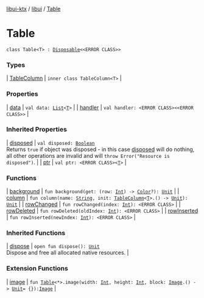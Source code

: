 [libui-ktx](../../index.md) / [libui](../index.md) / [Table](./index.md)

# Table

`class Table<T> : `[`Disposable`](../-disposable/index.md)`<<ERROR CLASS>>`

### Types

| [TableColumn](-table-column/index.md) | `inner class TableColumn<T>` |

### Properties

| [data](data.md) | `val data: `[`List`](https://kotlinlang.org/api/latest/jvm/stdlib/kotlin.collections/-list/index.html)`<`[`T`](-table-column/index.md#T)`>` |
| [handler](handler.md) | `val handler: <ERROR CLASS><<ERROR CLASS>>` |

### Inherited Properties

| [disposed](../-disposable/disposed.md) | `val disposed: `[`Boolean`](https://kotlinlang.org/api/latest/jvm/stdlib/kotlin/-boolean/index.html)<br>Returns `true` if object was disposed - in this case [disposed](../-disposable/disposed.md) will do nothing, all other operations are invalid and will `throw Error("Resource is disposed")`. |
| [ptr](../-disposable/ptr.md) | `val ptr: <ERROR CLASS><`[`T`](../-disposable/index.md#T)`>` |

### Functions

| [background](background.md) | `fun background(get: (row: `[`Int`](https://kotlinlang.org/api/latest/jvm/stdlib/kotlin/-int/index.html)`) -> `[`Color`](../-color/index.md)`?): `[`Unit`](https://kotlinlang.org/api/latest/jvm/stdlib/kotlin/-unit/index.html) |
| [column](column.md) | `fun column(name: `[`String`](https://kotlinlang.org/api/latest/jvm/stdlib/kotlin/-string/index.html)`, init: `[`TableColumn`](-table-column/index.md)`<`[`T`](-table-column/index.md#T)`>.() -> `[`Unit`](https://kotlinlang.org/api/latest/jvm/stdlib/kotlin/-unit/index.html)`): `[`Unit`](https://kotlinlang.org/api/latest/jvm/stdlib/kotlin/-unit/index.html) |
| [rowChanged](row-changed.md) | `fun rowChanged(index: `[`Int`](https://kotlinlang.org/api/latest/jvm/stdlib/kotlin/-int/index.html)`): <ERROR CLASS>` |
| [rowDeleted](row-deleted.md) | `fun rowDeleted(oldIndex: `[`Int`](https://kotlinlang.org/api/latest/jvm/stdlib/kotlin/-int/index.html)`): <ERROR CLASS>` |
| [rowInserted](row-inserted.md) | `fun rowInserted(newIndex: `[`Int`](https://kotlinlang.org/api/latest/jvm/stdlib/kotlin/-int/index.html)`): <ERROR CLASS>` |

### Inherited Functions

| [dispose](../-disposable/dispose.md) | `open fun dispose(): `[`Unit`](https://kotlinlang.org/api/latest/jvm/stdlib/kotlin/-unit/index.html)<br>Dispose and free all allocated native resources. |

### Extension Functions

| [image](../image.md) | `fun `[`Table`](./index.md)`<*>.image(width: `[`Int`](https://kotlinlang.org/api/latest/jvm/stdlib/kotlin/-int/index.html)`, height: `[`Int`](https://kotlinlang.org/api/latest/jvm/stdlib/kotlin/-int/index.html)`, block: `[`Image`](../-image/index.md)`.() -> `[`Unit`](https://kotlinlang.org/api/latest/jvm/stdlib/kotlin/-unit/index.html)` = {}): `[`Image`](../-image/index.md) |

